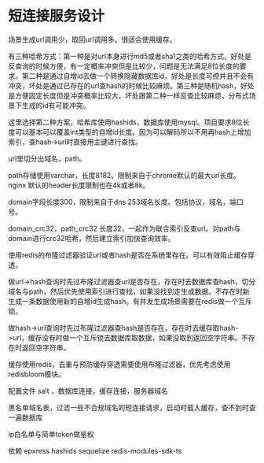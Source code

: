 # 短连接服务设计

场景生成url调用少，取回url调用多。很适合使用缓存。

有三种哈希方式：第一种是对url本身进行md5或者sha1之类的哈希方式，好处是反查询的时候方便，有一定概率冲突但是比较少，问题是无法满足8位长度的要求。第二种是通过自增id去做一个转换隐藏数据库id，好处是长度可控并且不会有冲突，坏处是通过已存在的url查hash的时候比较麻烦。第三种是随机hash，好处是方便固定长度但是冲突概率比较大，坏处跟第二种一样反查比较麻烦，分布式场景下生成的id有可能冲突。

这里选择第二种方案，哈希库使用hashids，数据库使用mysql。项目要求8位长度可以基本可以覆盖int类型的自增id长度。因为可以解码所以不用再hash上增加索引，查hash->url时直接用主键进行查找。

url里切分出域名，path。

path存储使用varchar，长度8182。限制来自于chrome默认的最大url长度。nginx 默认的header长度限制也在4k或者8k。

domain字段长度300，限制来自于dns 253域名长度。包括协议，域名，端口号。

domain_crc32，path_crc32 长度32，一起作为联合索引反查url。对path与domain进行crc32哈希，然后建立索引加快查询效率。

使用redis的布隆过滤器验证url或者hash是否在系统里存在。可以有效阻止缓存穿透。

做url->hash查询时先过布隆过滤器查url是否存在，存在时去数据库查hash，切分域名与path，然后优先使用索引进行查找，如果没找到走生成数据。不存在时新生成一条数据使用新的自增id生成hash。有并发生成场景需要在redis做一个互斥锁。

做hash->url查询时先过布隆过滤器查hash是否存在，存在时去缓存取hash->url，缓存没有时做一个互斥锁去数据库取数据，如果没取到返回空字符串。不存在时返回空字符串。

缓存使用redis，去重与预防缓存穿透需要使用布隆过滤器，优先考虑使用redisbloom模块。

配置文件 salt ，数据库连接，缓存连接，服务器域名

黑名单域名表，过滤一些不合规域名的短连接请求，启动时载入缓存，查不到时查一遍数据库

ip白名单与简单token做鉴权

依赖 epxress hashids sequelize redis-modules-sdk-ts

